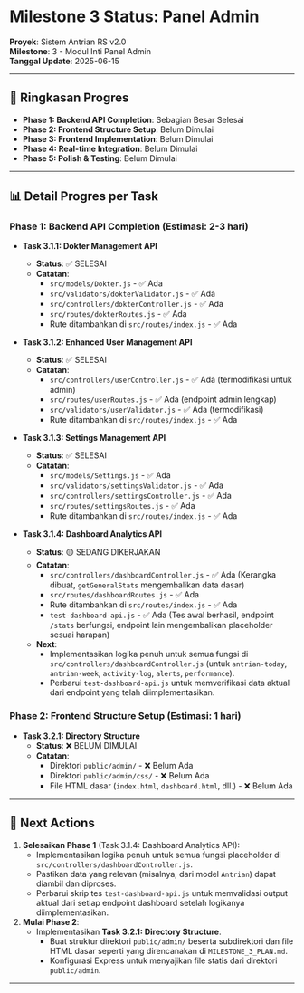 # Milestone 3 Status: Panel Admin

**Proyek**: Sistem Antrian RS v2.0  
**Milestone**: 3 - Modul Inti Panel Admin  
**Tanggal Update**: 2025-06-15

---

## 🚀 Ringkasan Progres

- **Phase 1: Backend API Completion**: Sebagian Besar Selesai
- **Phase 2: Frontend Structure Setup**: Belum Dimulai
- **Phase 3: Frontend Implementation**: Belum Dimulai
- **Phase 4: Real-time Integration**: Belum Dimulai
- **Phase 5: Polish & Testing**: Belum Dimulai

---

## 📊 Detail Progres per Task

### Phase 1: Backend API Completion (Estimasi: 2-3 hari)

- **Task 3.1.1: Dokter Management API**
    - **Status**: ✅ SELESAI
    - **Catatan**: 
        - `src/models/Dokter.js` - ✅ Ada
        - `src/validators/dokterValidator.js` - ✅ Ada
        - `src/controllers/dokterController.js` - ✅ Ada
        - `src/routes/dokterRoutes.js` - ✅ Ada
        - Rute ditambahkan di `src/routes/index.js` - ✅ Ada

- **Task 3.1.2: Enhanced User Management API**
    - **Status**: ✅ SELESAI
    - **Catatan**:
        - `src/controllers/userController.js` - ✅ Ada (termodifikasi untuk admin)
        - `src/routes/userRoutes.js` - ✅ Ada (endpoint admin lengkap)
        - `src/validators/userValidator.js` - ✅ Ada (termodifikasi)
        - Rute ditambahkan di `src/routes/index.js` - ✅ Ada

- **Task 3.1.3: Settings Management API**
    - **Status**: ✅ SELESAI
    - **Catatan**:
        - `src/models/Settings.js` - ✅ Ada
        - `src/validators/settingsValidator.js` - ✅ Ada
        - `src/controllers/settingsController.js` - ✅ Ada
        - `src/routes/settingsRoutes.js` - ✅ Ada
        - Rute ditambahkan di `src/routes/index.js` - ✅ Ada

- **Task 3.1.4: Dashboard Analytics API**
    - **Status**: 🟡 SEDANG DIKERJAKAN
    - **Catatan**:
        - `src/controllers/dashboardController.js` - ✅ Ada (Kerangka dibuat, `getGeneralStats` mengembalikan data dasar)
        - `src/routes/dashboardRoutes.js` - ✅ Ada
        - Rute ditambahkan di `src/routes/index.js` - ✅ Ada
        - `test-dashboard-api.js` - ✅ Ada (Tes awal berhasil, endpoint `/stats` berfungsi, endpoint lain mengembalikan placeholder sesuai harapan)
    - **Next**:
        - Implementasikan logika penuh untuk semua fungsi di `src/controllers/dashboardController.js` (untuk `antrian-today`, `antrian-week`, `activity-log`, `alerts`, `performance`).
        - Perbarui `test-dashboard-api.js` untuk memverifikasi data aktual dari endpoint yang telah diimplementasikan.

### Phase 2: Frontend Structure Setup (Estimasi: 1 hari)

- **Task 3.2.1: Directory Structure**
    - **Status**: ❌ BELUM DIMULAI
    - **Catatan**:
        - Direktori `public/admin/` - ❌ Belum Ada
        - Direktori `public/admin/css/` - ❌ Belum Ada
        - File HTML dasar (`index.html`, `dashboard.html`, dll.) - ❌ Belum Ada

---

## 🎯 Next Actions

1.  **Selesaikan Phase 1** (Task 3.1.4: Dashboard Analytics API):
    *   Implementasikan logika penuh untuk semua fungsi placeholder di `src/controllers/dashboardController.js`.
    *   Pastikan data yang relevan (misalnya, dari model `Antrian`) dapat diambil dan diproses.
    *   Perbarui skrip tes `test-dashboard-api.js` untuk memvalidasi output aktual dari setiap endpoint dashboard setelah logikanya diimplementasikan.
2.  **Mulai Phase 2**:
    *   Implementasikan **Task 3.2.1: Directory Structure**.
        *   Buat struktur direktori `public/admin/` beserta subdirektori dan file HTML dasar seperti yang direncanakan di `MILESTONE_3_PLAN.md`.
        *   Konfigurasi Express untuk menyajikan file statis dari direktori `public/admin`.

---

